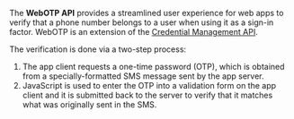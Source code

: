 The **WebOTP API** provides a streamlined user experience for web apps to verify that a phone number belongs to a user when using it as a sign-in factor. WebOTP is an extension of the [Credential Management API](https://developer.mozilla.org/en-US/docs/Web/API/Credential_Management_API).

The verification is done via a two-step process:
1. The app client requests a one-time password (OTP), which is obtained from a specially-formatted SMS message sent by the app server.
2. JavaScript is used to enter the OTP into a validation form on the app client and it is submitted back to the server to verify that it matches what was originally sent in the SMS.